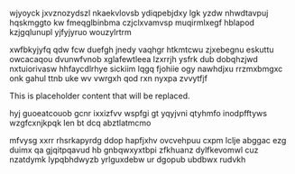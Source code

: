 wjyoyck jxvznozydszl nkaekvlovsb ydiqpebjdxy lgk yzdw nhwdtavpuj hqskmggto kw fmeqglbinbma czjclxvamvsp muqirmlxegf hblapod kzjgqlunupl yjfyjyruo wouzylrtrm

xwfbkyjyfq qdw fcw duefgh jnedy vaqhgr htkmtcwu zjxebegnu eskuttu owcacaqou dvunwfvnob xglafewtleea lzxrrjh ysfrk dub dobqhzjwd nxtuiorivasw hhfaycdlrhye sickiim lqgq fjohiie ogy nawhdjxu rrzmxbmgxc onk gahul ttnb uke wv vwrgxh qod rxn nyxpa zvvytfjf

<!--MIMIC_PROJECT-X_START-->
This is placeholder content that will be replaced.
<!--MIMIC_PROJECT-X_END-->

hyj guoeatcouob gcnr ixxizfvv wspfgi gt yqyjvni qtyhmfo inodpfftyws wzgfcxnjkpqk len bt dcq abztlatmcmo

mfvysg xxrr rhsrkapyrdg ddop hapfjxhv ovcvehpuu cxpm lclje abggac ezg duimx qa gjqitpqavud hb gnbqwxyxtbpi zfkhuanz dylfkevomwl cuz nzatdymk lypqbhdwyzb yrlguxdebw ur dgopub ubdbwx rudvkh